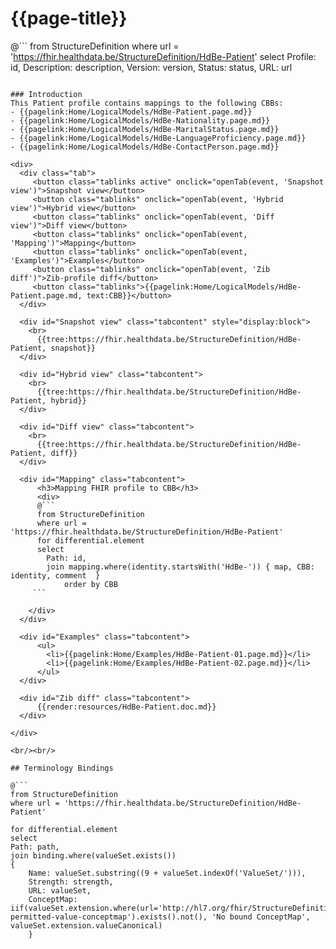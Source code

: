 # {{page-title}}

@```
from StructureDefinition
where url = 'https://fhir.healthdata.be/StructureDefinition/HdBe-Patient'
select 
Profile: id,
Description: description,
Version: version,
Status: status,
URL: url
```

### Introduction
This Patient profile contains mappings to the following CBBs:
- {{pagelink:Home/LogicalModels/HdBe-Patient.page.md}}
- {{pagelink:Home/LogicalModels/HdBe-Nationality.page.md}}
- {{pagelink:Home/LogicalModels/HdBe-MaritalStatus.page.md}}
- {{pagelink:Home/LogicalModels/HdBe-LanguageProficiency.page.md}}
- {{pagelink:Home/LogicalModels/HdBe-ContactPerson.page.md}}

<div>
  <div class="tab">
     <button class="tablinks active" onclick="openTab(event, 'Snapshot view')">Snapshot view</button>
     <button class="tablinks" onclick="openTab(event, 'Hybrid view')">Hybrid view</button>
     <button class="tablinks" onclick="openTab(event, 'Diff view')">Diff view</button>
     <button class="tablinks" onclick="openTab(event, 'Mapping')">Mapping</button>
     <button class="tablinks" onclick="openTab(event, 'Examples')">Examples</button>
     <button class="tablinks" onclick="openTab(event, 'Zib diff')">Zib-profile diff</button>
     <button class="tablinks">{{pagelink:Home/LogicalModels/HdBe-Patient.page.md, text:CBB}}</button>
  </div>

  <div id="Snapshot view" class="tabcontent" style="display:block">
    <br>
      {{tree:https://fhir.healthdata.be/StructureDefinition/HdBe-Patient, snapshot}}
  </div>

  <div id="Hybrid view" class="tabcontent">
    <br>
      {{tree:https://fhir.healthdata.be/StructureDefinition/HdBe-Patient, hybrid}}
  </div>

  <div id="Diff view" class="tabcontent">
    <br>
      {{tree:https://fhir.healthdata.be/StructureDefinition/HdBe-Patient, diff}}
  </div>

  <div id="Mapping" class="tabcontent">      
      <h3>Mapping FHIR profile to CBB</h3>
      <div>
      @```
      from StructureDefinition
      where url = 'https://fhir.healthdata.be/StructureDefinition/HdBe-Patient'
      for differential.element 
      select 
        Path: id,
        join mapping.where(identity.startsWith('HdBe-')) { map, CBB: identity, comment  } 
 			order by CBB 
     ```
     
    </div>
  </div>

  <div id="Examples" class="tabcontent">
      <ul>
        <li>{{pagelink:Home/Examples/HdBe-Patient-01.page.md}}</li>
        <li>{{pagelink:Home/Examples/HdBe-Patient-02.page.md}}</li>
      </ul>
  </div>

  <div id="Zib diff" class="tabcontent">
      {{render:resources/HdBe-Patient.doc.md}}
  </div>

</div>

<br/><br/> 

## Terminology Bindings

@```
from StructureDefinition
where url = 'https://fhir.healthdata.be/StructureDefinition/HdBe-Patient'

for differential.element
select
Path: path,
join binding.where(valueSet.exists())
{
	Name: valueSet.substring((9 + valueSet.indexOf('ValueSet/'))),
	Strength: strength,
	URL: valueSet,
	ConceptMap: iif(valueSet.extension.where(url='http://hl7.org/fhir/StructureDefinition/11179-permitted-value-conceptmap').exists().not(), 'No bound ConceptMap', valueSet.extension.valueCanonical)
	}
```  